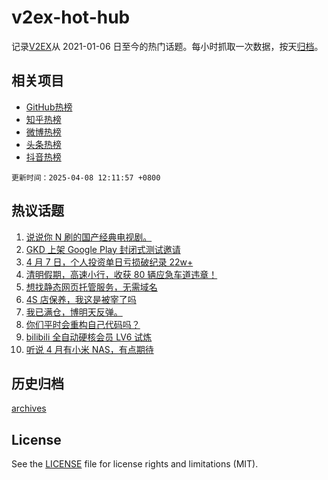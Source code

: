 # v2ex-hot-hub

 记录[V2EX](https://www.v2ex.com/)从 2021-01-06 日至今的热门话题。每小时抓取一次数据，按天[归档](archives)。
 
 ## 相关项目

- [GitHub热榜](https://github.com/snaildev/github-hot-hub)
- [知乎热榜](https://github.com/snaildev/zhihu-hot-hub)
- [微博热榜](https://github.com/snaildev/weibo-hot-hub)
- [头条热榜](https://github.com/snaildev/toutiao-hot-hub)
- [抖音热榜](https://github.com/snaildev/douyin-hot-hub)


 `更新时间：2025-04-08 12:11:57 +0800`

## 热议话题

1. [说说你 N 刷的国产经典电视剧。](https://www.v2ex.com/t/1123705)
1. [GKD 上架 Google Play 封闭式测试邀请](https://www.v2ex.com/t/1123733)
1. [4 月 7 日，个人投资单日亏损破纪录 22w+](https://www.v2ex.com/t/1123764)
1. [清明假期，高速小行，收获 80 辆应急车道违章！](https://www.v2ex.com/t/1123821)
1. [想找静态网页托管服务，无需域名](https://www.v2ex.com/t/1123748)
1. [4S 店保养，我这是被宰了吗](https://www.v2ex.com/t/1123765)
1. [我已满仓，博明天反弹。](https://www.v2ex.com/t/1123753)
1. [你们平时会重构自己代码吗？](https://www.v2ex.com/t/1123707)
1. [bilibili 全自动硬核会员 LV6 试炼](https://www.v2ex.com/t/1123737)
1. [听说 4 月有小米 NAS，有点期待](https://www.v2ex.com/t/1123853)

## 历史归档

[archives](archives)

## License

See the [LICENSE](LICENSE) file for license rights and limitations (MIT).
